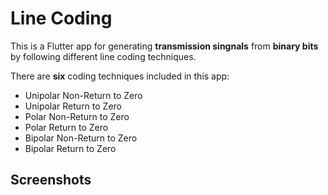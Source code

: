# Line Coding

This is a Flutter app for generating **transmission singnals** from **binary bits** by following different line coding techniques. 

There are **six** coding techniques included in this app:

* Unipolar Non-Return to Zero 
* Unipolar Return to Zero
* Polar Non-Return to Zero
* Polar Return to Zero
* Bipolar Non-Return to Zero
* Bipolar Return to Zero

## Screenshots

